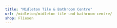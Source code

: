 ```yaml
---
title: "Midleton Tile & Bathroom Centre"
url: /midleton/midleton-tile-und-bathroom-centre/
shop: Fliesen
---
```

